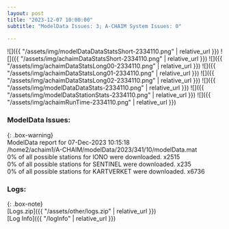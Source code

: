 ```yaml
---
layout: post
title: "2023-12-07 10:00:00"
subtitle: "ModelData Issues: 3; A-CHAIM System Issues: 0"

---
```


![]({{ "/assets/img/modelDataDataStatsShort-2334110.png" | relative_url }})
![]({{ "/assets/img/achaimDataStatsShort-2334110.png" | relative_url }})
![]({{ "/assets/img/achaimDataStatsLong00-2334110.png" | relative_url }})
![]({{ "/assets/img/achaimDataStatsLong01-2334110.png" | relative_url }})
![]({{ "/assets/img/achaimDataStatsLong02-2334110.png" | relative_url }})
![]({{ "/assets/img/modelDataDataStats-2334110.png" | relative_url }})
![]({{ "/assets/img/modelDataStationStats-2334110.png" | relative_url }})
![]({{ "/assets/img/achaimRunTime-2334110.png" | relative_url }})


### ModelData Issues:  
  
{: .box-warning}  
 ModelData report for 07-Dec-2023 10:15:18   
 /home2/achaim1/A-CHAIM/modelData/2023/341/10/modelData.mat   
 0% of all possible stations for IONO were downloaded. x2515   
 0% of all possible stations for SENTINEL were downloaded. x235   
 0% of all possible stations for KARTVERKET were downloaded. x6736   
  


### Logs:  
  
{: .box-note}  
[Logs.zip]({{ "/assets/other/logs.zip" | relative_url }})  
[Log Info]({{ "/logInfo" | relative_url }})  
